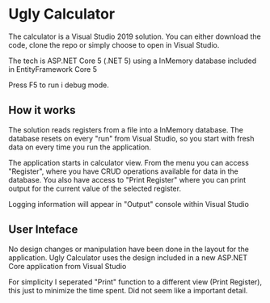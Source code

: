 # Ugly Calculator
<p>The calculator is a Visual Studio 2019 solution. You can either download the code, clone the repo or simply choose to open in Visual Studio.</p> 
<p>The tech is ASP.NET Core 5 (.NET 5) using a InMemory database included in EntityFramework Core 5 </p>
<p>Press F5 to run i debug mode.</p>

<h2>How it works</h2>
<p>The solution reads registers from a file into a InMemory database. The database resets on every "run" from Visual Studio, so you start 
with fresh data on every time you run the application.</p>
<p>The application starts in calculator view. From the menu you can access "Register", where you have CRUD operations available for data in the database. 
You also have access to "Print Register" where you can print output for the current value of the selected register.</p>
<p>Logging information will appear in "Output" console within Visual Studio</p>

<h2>User Inteface</h2>
<p>No design changes or manipulation have been done in the layout for the application. Ugly Calculator uses the design included in a new ASP.NET Core application from Visual Studio</p>
<p>For simplicity I seperated "Print" function to a different view (Print Register), this just to minimize the time spent. Did not seem like a important detail.</p>
